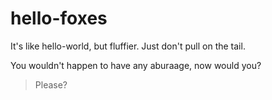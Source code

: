# hello-foxes

It's like hello-world, but fluffier.
Just don't pull on the tail.

You wouldn't happen to have any aburaage, now would you?
> Please?
